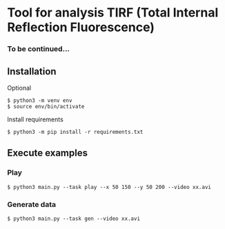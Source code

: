 # Tool for analysis TIRF (Total Internal Reflection Fluorescence)

### To be continued...

## Installation

Optional

```
$ python3 -m venv env
$ source env/bin/activate
```

Install requirements

```
$ python3 -m pip install -r requirements.txt
```

## Execute examples

### Play

```
$ python3 main.py --task play --x 50 150 --y 50 200 --video xx.avi
```

### Generate data

```
$ python3 main.py --task gen --video xx.avi
```
